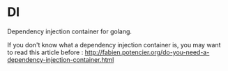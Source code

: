 # DI

Dependency injection container for golang.

If you don't know what a dependency injection container is, you may want to read this article before :
http://fabien.potencier.org/do-you-need-a-dependency-injection-container.html

